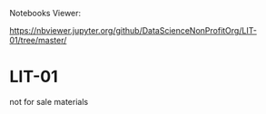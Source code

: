 Notebooks Viewer:

https://nbviewer.jupyter.org/github/DataScienceNonProfitOrg/LIT-01/tree/master/

# LIT-01 
not for sale materials
